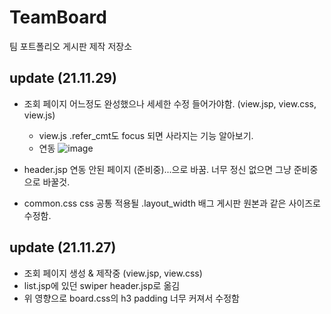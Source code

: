 # TeamBoard
팀 포트폴리오 게시판 제작 저장소

## update (21.11.29)
- 조회 페이지 어느정도 완성했으나 세세한 수정 들어가야함. (view.jsp, view.css, view.js)
    - view.js .refer_cmt도 focus 되면 사라지는 기능 알아보기.
    - 연동
![image](https://user-images.githubusercontent.com/80941515/143796526-26704894-17d9-45ff-af23-6f8478ab8c45.png)

- header.jsp 연동 안된 페이지 (준비중)...으로 바꿈. 너무 정신 없으면 그냥 준비중으로 바꿀것.
- common.css css 공통 적용될 .layout_width 배그 게시판 원본과 같은 사이즈로 수정함.

## update (21.11.27)
- 조회 페이지 생성 & 제작중 (view.jsp, view.css)
- list.jsp에 있던 swiper header.jsp로 옮김
- 위 영향으로 board.css의 h3 padding 너무 커져서 수정함
